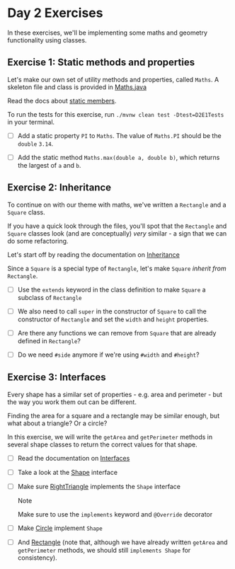 # Day 2 Exercises

In these exercises, we'll be implementing some maths and geometry functionality
using classes.

## Exercise 1: Static methods and properties

Let's make our own set of utility methods and properties, called `Maths`. A
skeleton file and class is provided in
[Maths.java](../src/main/java/com/corndel/exercises/Maths.java)

Read the docs about
[static members](https://tech-docs.corndel.com/java/static-members.html).

To run the tests for this exercise, run `./mvnw clean test -Dtest=D2E1Tests` in
your terminal.

- [ ] Add a static property `PI` to `Maths`. The value of `Maths.PI` should be
      the `double` `3.14`.

- [ ] Add the static method `Maths.max(double a, double b)`, which returns the
      largest of `a` and `b`.

## Exercise 2: Inheritance

To continue on with our theme with maths, we've written a `Rectangle` and a
`Square` class.

If you have a quick look through the files, you'll spot that the `Rectangle` and
`Square` classes look (and are conceptually) _very_ similar - a sign that we can
do some refactoring.

Let's start off by reading the documentation on
[Inheritance](https://tech-docs.corndel.com/java/inheritance.html)

Since a `Square` is a special type of `Rectangle`, let's make `Square` _inherit
from_ `Rectangle`.

- [ ] Use the `extends` keyword in the class definition to make `Square` a
      subclass of `Rectangle`

- [ ] We also need to call `super` in the constructor of `Square` to call the
      constructor of `Rectangle` and set the `width` and `height` properties.

- [ ] Are there any functions we can remove from `Square` that are already
      defined in `Rectangle`?

- [ ] Do we need `#side` anymore if we're using `#width` and `#height`?

## Exercise 3: Interfaces

Every shape has a similar set of properties - e.g. area and perimeter - but the
way you work them out can be different.

Finding the area for a square and a rectangle may be similar enough, but what
about a triangle? Or a circle?

In this exercise, we will write the `getArea` and `getPerimeter` methods in
several shape classes to return the correct values for that shape.

- [ ] Read the documentation on
      [Interfaces](https://tech-docs.corndel.com/java/interfaces.html)

- [ ] Take a look at the
      [Shape](../src/main/java/com/corndel/exercises/Shape.java) interface

- [ ] Make sure
      [RightTriangle](../src/main/java/com/corndel/exercises/RightTriangle.java)
      implements the `Shape` interface

  > [!NOTE]
  >
  > Make sure to use the `implements` keyword and `@Override` decorator

- [ ] Make [Circle](../src/main/java/com/corndel/exercises/Circle.java)
      implement `Shape`

- [ ] And [Rectangle](../src/main/java/com/corndel/exercises/Rectangle.java)
      (note that, although we have already written `getArea` and `getPerimeter`
      methods, we should still `implements Shape` for consistency).
